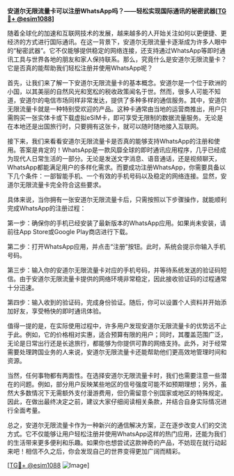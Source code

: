 **安道尔无限流量卡可以注册WhatsApp吗？——轻松实现国际通讯的秘密武器[[TG💪+ @esim1088](https://t.me/s/esim1088)]**

随着全球化的加速和互联网技术的发展，越来越多的人开始关注如何以更便捷、更经济的方式进行国际通讯。在这一背景下，安道尔无限流量卡逐渐成为许多人眼中的“秘密武器”。它不仅能够提供稳定的网络连接，还支持通过WhatsApp等即时通讯工具与世界各地的朋友和家人保持联系。那么，究竟什么是安道尔无限流量卡？它是否真的能帮助我们轻松注册并使用WhatsApp呢？

首先，让我们来了解一下安道尔无限流量卡的基本概念。安道尔是一个位于欧洲的小国，以其美丽的自然风光和宽松的税收政策闻名于世。然而，很多人可能不知道，安道尔的电信市场同样非常发达，提供了多种多样的通信服务。其中，安道尔无限流量卡就是一种特别受欢迎的产品。这种卡通常由当地的运营商推出，用户只需购买一张实体卡或下载虚拟eSIM卡，即可享受无限制的数据流量服务。无论是在本地还是出国旅行时，只要拥有这张卡，就可以随时随地接入互联网。

接下来，我们来看看安道尔无限流量卡是否真的能够支持WhatsApp的注册和使用。答案是肯定的！WhatsApp是一款风靡全球的即时通讯应用程序，几乎已经成为现代人日常生活的一部分。无论是发送文字消息、语音通话，还是视频聊天，WhatsApp都能满足用户的多样化需求。而要成功注册WhatsApp，你需要具备以下几个条件：一部智能手机、一个有效的手机号码以及稳定的网络连接。显然，安道尔无限流量卡完全符合这些要求。

具体来说，当你拥有一张安道尔无限流量卡后，只需按照以下步骤操作，就能顺利完成WhatsApp的注册过程：

第一步：确保你的手机已经安装了最新版本的WhatsApp应用。如果尚未安装，请前往App Store或Google Play商店进行下载。

第二步：打开WhatsApp应用，并点击“注册”按钮。此时，系统会提示你输入手机号码。

第三步：输入你的安道尔无限流量卡对应的手机号码，并等待系统发送的验证码短信。由于安道尔无限流量卡提供的网络环境非常稳定，因此接收验证码的过程通常十分迅速。

第四步：输入收到的验证码，完成身份验证。随后，你可以设置个人资料并开始添加好友，享受畅快的即时通讯体验。

值得一提的是，在实际使用过程中，许多用户发现安道尔无限流量卡的优势远不止于此。例如，它的价格相对实惠，适合预算有限的用户；同时，其覆盖范围广泛，无论是日常出行还是长途旅行，都能够为你提供可靠的网络支持。此外，对于经常需要处理跨国业务的人来说，安道尔无限流量卡还能帮助他们更高效地管理时间和资源。

当然，任何事物都有两面性。在选择安道尔无限流量卡时，我们也需要注意一些潜在的问题。例如，部分用户反映某些地区的信号强度可能不如预期理想；另外，虽然大多数情况下无需额外支付漫游费用，但仍需留意个别国家或地区的特殊规定。因此，在做出最终决定之前，建议大家仔细阅读相关条款，并结合自身实际情况进行全面考量。

总之，安道尔无限流量卡作为一种新兴的通信解决方案，正在逐步改变人们的交流方式。它不仅能够让用户轻松注册并使用WhatsApp这样的热门应用，还能为我们的生活带来更多便利和乐趣。如果你也想尝试这款神奇的产品，不妨现在就行动起来吧！相信不久之后，你会发现自己的世界变得更加广阔而精彩。

[[TG💪+ @esim1088](https://t.me/s/esim1088) ![Image](https://i.postimg.cc/4NQfJmqS/Snipaste-2025-05-13-00-14-12.png)]